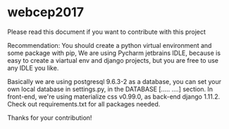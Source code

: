 # webcep2017

Please read this document if you want to contribute with this project

Recommendation: You should create a python virtual environment and some package with pip,
We are using Pycharm jetbrains IDLE, because is easy to create a viartual env and django projects, but you are free to use any IDLE you like.

Basically we are using postgresql 9.6.3-2 as a database, you can set your own local database in settings.py, in the DATABASE [.....
....] section. In front-end, we're using materialize css v0.99.0, as back-end django 1.11.2. Check out requirements.txt for all packages needed.

Thanks for your contribution!
